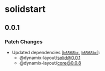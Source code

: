 # solidstart

## 0.0.1

### Patch Changes

- Updated dependencies [[`b6568bc`](https://github.com/akash-aman/dynamix-layout/commit/b6568bc6dac744ca18e066541b0306439b51738f), [`b6568bc`](https://github.com/akash-aman/dynamix-layout/commit/b6568bc6dac744ca18e066541b0306439b51738f)]:
    - @dynamix-layout/solid@0.0.1
    - @dynamix-layout/core@0.0.8
